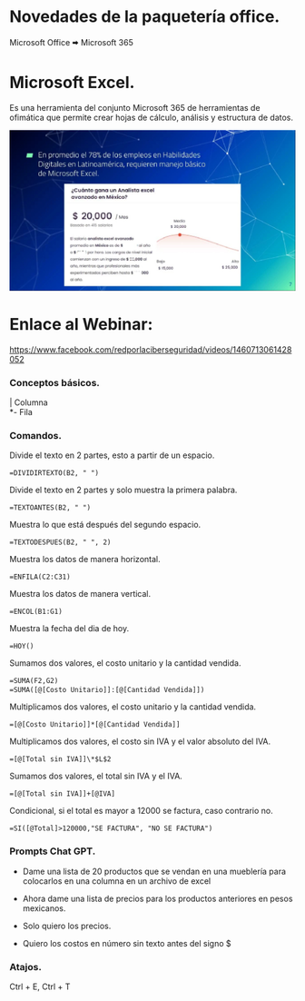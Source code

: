# Novedades de la paquetería office.

Microsoft Office 🠮 Microsoft 365

# Microsoft Excel.

Es una herramienta del conjunto Microsoft 365 de herramientas de ofimática que permite crear hojas de cálculo, análisis y estructura de datos.

![](imgs/capture_1.jpeg)

# Enlace al Webinar:

https://www.facebook.com/redporlaciberseguridad/videos/1460713061428052

### Conceptos básicos.

| Columna  
\*- Fila

### Comandos.

Divide el texto en 2 partes, esto a partir de un espacio.

    =DIVIDIRTEXTO(B2, " ")

Divide el texto en 2 partes y solo muestra la primera palabra.

    =TEXTOANTES(B2, " ")

Muestra lo que está después del segundo espacio.

    =TEXTODESPUES(B2, " ", 2)

Muestra los datos de manera horizontal.

    =ENFILA(C2:C31)

Muestra los datos de manera vertical.

    =ENCOL(B1:G1)

Muestra la fecha del dia de hoy.

    =HOY()

Sumamos dos valores, el costo unitario y la cantidad vendida.

    =SUMA(F2,G2)
    =SUMA([@[Costo Unitario]]:[@[Cantidad Vendida]])

Multiplicamos dos valores, el costo unitario y la cantidad vendida.

    =[@[Costo Unitario]]*[@[Cantidad Vendida]]

Multiplicamos dos valores, el costo sin IVA y el valor absoluto del IVA.

    =[@[Total sin IVA]]\*$L$2

Sumamos dos valores, el total sin IVA y el IVA.

    =[@[Total sin IVA]]+[@IVA]

Condicional, si el total es mayor a 12000 se factura, caso contrario no.

    =SI([@Total]>120000,"SE FACTURA", "NO SE FACTURA")

### Prompts Chat GPT.

- Dame una lista de 20 productos que se vendan en una mueblería para colocarlos en una columna en un archivo de excel

- Ahora dame una lista de precios para los productos anteriores en pesos mexicanos.

- Solo quiero los precios.

- Quiero los costos en número sin texto antes del signo $

### Atajos.

Ctrl + E, Ctrl + T
